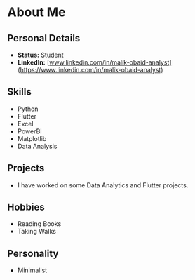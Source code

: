 # About Me

## Personal Details
- **Status:** Student
- **LinkedIn:** [www.linkedin.com/in/malik-obaid-analyst](https://www.linkedin.com/in/malik-obaid-analyst)

## Skills
- Python
- Flutter
- Excel
- PowerBI
- Matplotlib
- Data Analysis

## Projects
- I have worked on some Data Analytics and Flutter projects.

## Hobbies
- Reading Books
- Taking Walks

## Personality
- Minimalist
